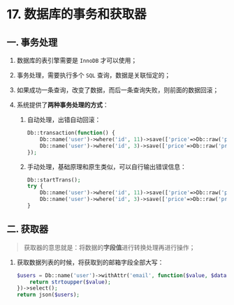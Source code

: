 # 17. 数据库的事务和获取器

## 一. 事务处理

1. 数据库的表引擎需要是 `InnoDB` 才可以使用；

2. 事务处理，需要执行多个 `SQL` 查询，数据是关联恒定的；

3. 如果成功一条查询，改变了数据，而后一条查询失败，则前面的数据回滚；

4. 系统提供了**两种事务处理的方式**：

   1. 自动处理，出错自动回滚：

      ```php
      Db::transaction(function() {
          Db::name('user')->where('id', 11)->save(['price'=>Db::raw('price - 3')]);
          Db::name('user')->where('id', 3)->save(['price'=>Db::raw('price + 3')]);
      });
      ```

   2. 手动处理，基础原理和原生类似，可以自行输出错误信息：

      ```php
      Db::startTrans();
      try {
          Db::name('user')->where('id', 11)->save(['price'=>Db::raw('price - 3')]);
          Db::name('user')->where('id', 3)->save(['price'=>Db::raw('price + 3')]);
      }
      ```

## 二. 获取器

> 获取器的意思就是：将数据的**字段值**进行转换处理再进行操作；

1. 获取数据列表的时候，将获取到的邮箱字段全部大写：

   ```php
   $users = Db::name('user')->withAttr('email', function($value, $data) {
       return strtoupper($value);
   })->select();
   return json($users);
   ```

   